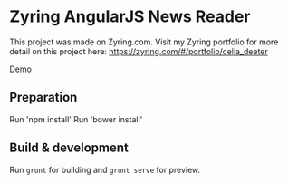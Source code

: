 # Zyring AngularJS News Reader
This project was made on Zyring.com. Visit my Zyring portfolio for more detail on this project here: https://zyring.com/#/portfolio/celia_deeter

<a href="http://celia-deeter.com/projects/news-reader/index.html">Demo</a>

## Preparation

Run 'npm install'
Run 'bower install'

## Build & development

Run `grunt` for building and `grunt serve` for preview.
